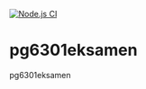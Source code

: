 [![Node.js CI](https://github.com/97krihop/pg6301eksamen/actions/workflows/node.js.yml/badge.svg?branch=main)](https://github.com/97krihop/pg6301eksamen/actions/workflows/node.js.yml)
# pg6301eksamen
pg6301eksamen
